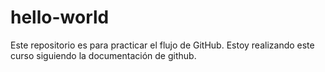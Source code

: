 # hello-world
Este repositorio es para practicar el flujo de GitHub. Estoy realizando este curso siguiendo la documentación de github.
